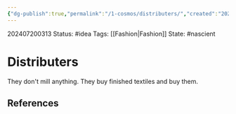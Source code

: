```yaml
---
{"dg-publish":true,"permalink":"/1-cosmos/distributers/","created":"2024-08-31T23:47:14.674-04:00","updated":"2024-07-20T03:13:35.852-04:00"}
---
```


202407200313
Status: #idea
Tags: [[Fashion\|Fashion]]
State: #nascient
# Distributers
They don't mill anything. They buy finished textiles and buy them.


## References
